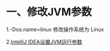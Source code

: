 # 一、修改JVM参数

1.-Dos.name=linux	修改操作系统为 Linux

2.[IntelliJ IDEA设置JVM运行参数](<https://blog.csdn.net/sdujava2011/article/details/50086933>)

